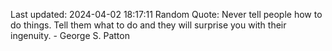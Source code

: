 Last updated: 2024-04-02 18:17:11
Random Quote: Never tell people how to do things. Tell them what to do and they will surprise you with their ingenuity. - George S. Patton